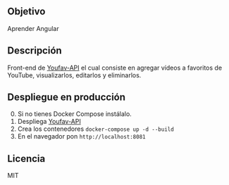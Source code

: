 ## Objetivo
Aprender Angular

## Descripción
Front-end de [Youfav-API](https://github.com/Pacorb94/Youfav-API) el cual consiste en agregar vídeos a favoritos de YouTube, visualizarlos, editarlos y eliminarlos.

## Despliegue en producción
0. Si no tienes Docker Compose instálalo.
1. Despliega [Youfav-API](https://github.com/Pacorb94/Youfav-API)
2. Crea los contenedores `docker-compose up -d --build`
3. En el navegador pon `http://localhost:8081`
## Licencia
MIT

